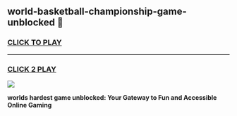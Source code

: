 
## world-basketball-championship-game-unblocked 👋
<h3>
<a href="https://premium.freeplayer.one?title=world-basketball-championship-game-unblocked&ref=14F">CLICK TO PLAY</a></h3>
<hr>

<h3>
<a href="https://premium.freeplayer.one?title=world-basketball-championship-game-unblocked&ref=14F">CLICK 2 PLAY</a>
  
</h3>

<a href="https://premium.freeplayer.one?title=world-basketball-championship-game-unblocked&ref=12F/"><img src="https://clearcache.store/games.png"></a>


**worlds hardest game unblocked: Your Gateway to Fun and Accessible Online Gaming**
